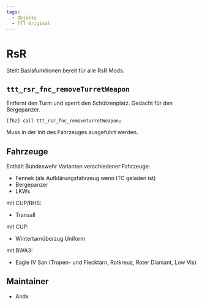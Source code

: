 ```yaml
---
tags:
  - Objekte
  - TTT Original
---
```


# RsR

Stellt Basisfunktionen bereit für alle RsR Mods.

## `ttt_rsr_fnc_removeTurretWeapon`

Entfernt den Turm und sperrt den Schützenplatz. Gedacht für den Bergepanzer.

`[fhz] call ttt_rsr_fnc_removeTurretWeapon;`

Muss in der Init des Fahrzeuges ausgeführt werden.

## Fahrzeuge

Enthält Bundeswehr Varianten verschiedener Fahrzeuge:

- Fennek (als Aufklärungsfahrzeug wenn ITC geladen ist)
- Bergepanzer
- LKWs

mit CUP/RHS:

- Transall

mit CUP:

- Wintertarnüberzug Uniform

mit BWA3:

- Eagle IV San (Tropen- und Flecktarn, Rotkreuz, Roter Diamant, Low Vis)

## Maintainer

- Andx
